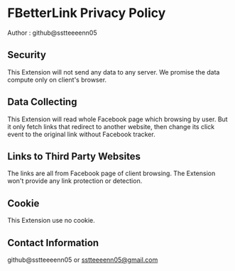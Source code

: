 # FBetterLink Privacy Policy
Author : github@sstteeeenn05

## Security
This Extension will not send any data to any server. We promise the data compute only on client's browser.

## Data Collecting
This Extension will read whole Facebook page which browsing by user.
But it only fetch links that redirect to another website, then change its click event to the original link without Facebook tracker.

## Links to Third Party Websites
The links are all from Facebook page of client browsing. The Extension won't provide any link protection or detection.

## Cookie
This Extension use no cookie.

## Contact Information
github@sstteeeenn05 or sstteeeenn05@gmail.com
